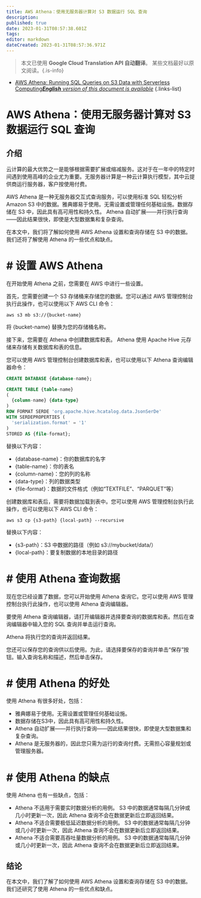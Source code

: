```yaml
---
title: AWS Athena：使用无服务器计算对 S3 数据运行 SQL 查询
description: 
published: true
date: 2023-01-31T08:57:38.601Z
tags: 
editor: markdown
dateCreated: 2023-01-31T08:57:36.971Z
---
```


> 本文已使用 **Google Cloud Translation API 自动翻译**。
某些文档最好以原文阅读。{.is-info}

- [AWS Athena: Running SQL Queries on S3 Data with Serverless Computing***English** version of this document is available*](/en/Knowledge-base/Cloud/aws-athena-running-sql-queries-on-s3-data-with-serverless-computing)
{.links-list}
 

# AWS Athena：使用无服务器计算对 S3 数据运行 SQL 查询

## 介绍

云计算的最大优势之一是能够根据需要扩展或缩减服务。这对于在一年中的特定时间遇到使用高峰的企业尤为重要。无服务器计算是一种云计算执行模型，其中云提供商运行服务器，客户按使用付费。

AWS Athena 是一种无服务器交互式查询服务，可以使用标准 SQL 轻松分析 Amazon S3 中的数据。雅典娜易于使用。无需设置或管理任何基础设施。数据存储在 S3 中，因此具有高可用性和持久性。 Athena 自动扩展——并行执行查询——因此结果很快，即使是大型数据集和复杂查询。

在本文中，我们将了解如何使用 AWS Athena 设置和查询存储在 S3 中的数据。我们还将了解使用 Athena 的一些优点和缺点。

# # 设置 AWS Athena

在开始使用 Athena 之前，您需要在 AWS 中进行一些设置。

首先，您需要创建一个 S3 存储桶来存储您的数据。您可以通过 AWS 管理控制台执行此操作，也可以使用以下 AWS CLI 命令：

```
aws s3 mb s3://{bucket-name}
```

将 {bucket-name} 替换为您的存储桶名称。

接下来，您需要在 Athena 中创建数据库和表。 Athena 使用 Apache Hive 元存储来存储有关数据库和表的信息。

您可以使用 AWS 管理控制台创建数据库和表，也可以使用以下 Athena 查询编辑器命令：

```sql
CREATE DATABASE {database-name};

CREATE TABLE {table-name}
(
  {column-name} {data-type}
)
ROW FORMAT SERDE 'org.apache.hive.hcatalog.data.JsonSerDe'
WITH SERDEPROPERTIES (
  'serialization.format' = '1'
)
STORED AS {file-format};
```

替换以下内容：

- {database-name}：你的数据库的名字
- {table-name}：你的表名
- {column-name}：您的列的名称
- {data-type}：列的数据类型
- {file-format}：数据的文件格式（例如“TEXTFILE”、“PARQUET”等）

创建数据库和表后，需要将数据加载到表中。您可以使用 AWS 管理控制台执行此操作，也可以使用以下 AWS CLI 命令：

```
aws s3 cp {s3-path} {local-path} --recursive
```

替换以下内容：

- {s3-path}：S3 中数据的路径（例如 s3://mybucket/data/）
- {local-path}：要复制数据的本地目录的路径

# # 使用 Athena 查询数据

现在您已经设置了数据，您可以开始使用 Athena 查询它。您可以使用 AWS 管理控制台执行此操作，也可以使用 Athena 查询编辑器。

要使用 Athena 查询编辑器，请打开编辑器并选择要查询的数据库和表。然后在查询编辑器中输入您的 SQL 查询并单击运行查询。

Athena 将执行您的查询并返回结果。

您还可以保存您的查询供以后使用。为此，请选择要保存的查询并单击“保存”按钮。输入查询名称和描述，然后单击保存。

# # 使用 Athena 的好处

使用 Athena 有很多好处，包括：

- 雅典娜易于使用。无需设置或管理任何基础设施。
- 数据存储在S3中，因此具有高可用性和持久性。
- Athena 自动扩展——并行执行查询——因此结果很快，即使是大型数据集和复杂查询。
- Athena 是无服务器的，因此您只需为运行的查询付费。无需担心容量规划或管理服务器。

# # 使用 Athena 的缺点

使用 Athena 也有一些缺点，包括：

- Athena 不适用于需要实时数据分析的用例。 S3 中的数据通常每隔几分钟或几小时更新一次，因此 Athena 查询不会在数据更新后立即返回结果。
- Athena 不适合需要极低延迟数据分析的用例。 S3 中的数据通常每隔几分钟或几小时更新一次，因此 Athena 查询不会在数据更新后立即返回结果。
- Athena 不适合需要高吞吐量数据分析的用例。 S3 中的数据通常每隔几分钟或几小时更新一次，因此 Athena 查询不会在数据更新后立即返回结果。

## 结论

在本文中，我们了解了如何使用 AWS Athena 设置和查询存储在 S3 中的数据。我们还研究了使用 Athena 的一些优点和缺点。